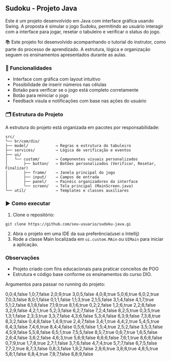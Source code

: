 
## Sudoku - Projeto Java
Este é um projeto desenvolvido em Java com interface gráfica usando Swing. 
A proposta é simular o jogo Sudoku, permitindo ao usuário interagir com a interface para jogar,
resetar o tabuleiro e verificar o status do jogo.

📚 Este projeto foi desenvolvido acompanhando o tutorial do instrutor, como parte do processo de aprendizado. A estrutura, lógica e organização seguem os ensinamentos apresentados durante as aulas.

### 🧩 Funcionalidades
* Interface com gráfica com layout intuitivo
* Possibilidade de inserir números nas células
* Botaão para verificar se o jogo está completo corretamente
* Botão para reiniciar o jogo
* Feedback visula e notificações com base nas ações do usuário

### 🗂 Estrutura do Projeto
A estrutura do projeto está organizada em pacotes por responsabilidade:

```
src/
└── br/com/dio/
├── model/            → Regras e estrutura do tabuleiro
├── services/         → Lógica de verificação e eventos
├── ui/
│   └── custom/       → Componentes visuais personalizados
│       ├── button/   → Botões personalizados (Verificar, Resetar, Finalizar)
│       ├── frame/    → Janela principal do jogo
│       ├── input/    → Campos de entrada
│       ├── panel/    → Painéis organizadores da interface
│       └── screen/   → Tela principal (MainScreen.java)
└── util/             → Templates e classes auxiliares
```
### ▶️ Como executar
1. Clone o repositório:
```
git clone https://github.com/seu-usuario/sudoku-java.gi
```
2. Abra o projeto em uma IDE da sua preferência(usei o Intellij)
3. Rode a classe Main localizada em ``ui.custom.MAin`` ou ``UIMain`` para iniciar a aplicação.

### Observações

* Projeto criado com fins educacionais para praticar conceitos de POO
* Estrutura e código base conforme os ensinamentos do curso DIO.
  
Argumentos para passar no running do projeto:

0,0;4,false 1,0;7,false 2,0;9,true 3,0;5,false 4,0;8,true 5,0;6,true 6,0;2,true 7,0;3,false 8,0;1,false 0,1;1,false 1,1;3,true 2,1;5,false 3,1;4,false 4,1;7,true 5,1;2,false 6,1;8,false 7,1;9,true 8,1;6,true 0,2;2,false 1,2;6,true 2,2;8,false 3,2;9,false 4,2;1,true 5,2;3,false 6,2;7,false 7,2;4,false 8,2;5,true 0,3;5,true 1,3;1,false 2,3;3,true 3,3;7,false 4,3;6,false 5,3;4,false 6,3;9,false 7,3;8,true 8,3;2,false 0,4;8,false 1,4;9,true 2,4;7,false 3,4;1,true 4,4;2,true 5,4;5,true 6,4;3,false 7,4;6,true 8,4;4,false 0,5;6,false 1,5;4,true 2,5;2,false 3,5;3,false 4,5;9,false 5,5;8,false 6,5;1,true 7,5;5,false 8,5;7,true 0,6;7,true 1,6;5,false 2,6;4,false 3,6;2,false 4,6;3,true 5,6;9,false 6,6;6,false 7,6;1,true 8,6;8,false 0,7;9,true 1,7;8,true 2,7;1,false 3,7;6,false 4,7;4,true 5,7;7,false 6,7;5,false 7,7;2,true 8,7;3,false 0,8;3,false 1,8;2,false 2,8;6,true 3,8;8,true 4,8;5,true 5,8;1,false 6,8;4,true 7,8;7,false 8,8;9,false
